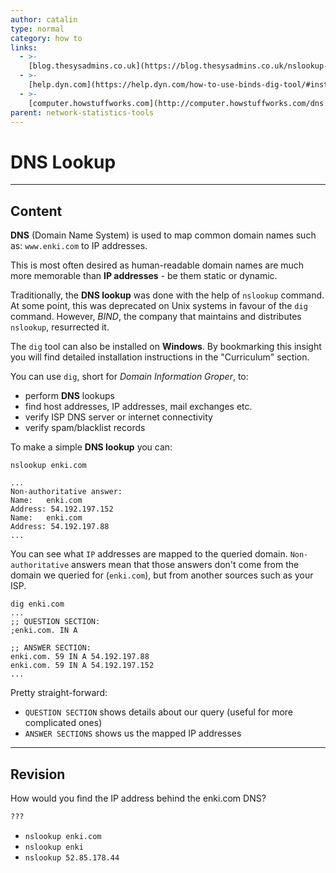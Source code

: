 ```yaml
---
author: catalin
type: normal
category: how to
links:
  - >-
    [blog.thesysadmins.co.uk](https://blog.thesysadmins.co.uk/nslookup-common-usage-examples.html){website}
  - >-
    [help.dyn.com](https://help.dyn.com/how-to-use-binds-dig-tool/#installdigwindows){website}
  - >-
    [computer.howstuffworks.com](http://computer.howstuffworks.com/dns.htm){website}
parent: network-statistics-tools
---
```


# DNS Lookup


---

## Content

**DNS** (Domain Name System) is used to map common domain names such as: `www.enki.com` to IP addresses.

This is most often desired as human-readable domain names are much more memorable than **IP addresses** - be them static or dynamic.

Traditionally, the **DNS lookup** was done with the help of `nslookup` command. At some point, this was deprecated on Unix systems in favour of the `dig` command. However, *BIND*, the company that maintains and distributes `nslookup`, resurrected it.

The `dig` tool can also be installed on **Windows**. By bookmarking this insight you will find detailed installation instructions in the "Curriculum" section.

You can use `dig`, short for *Domain Information Groper*, to:

- perform **DNS** lookups
- find host addresses, IP addresses, mail exchanges etc.
- verify ISP DNS server or internet connectivity
- verify spam/blacklist records

To make a simple **DNS lookup** you can:

```plain-text
nslookup enki.com

...
Non-authoritative answer:
Name:	enki.com
Address: 54.192.197.152
Name:	enki.com
Address: 54.192.197.88
...
```

You can see what `IP` addresses are mapped to the queried domain. `Non-authoritative` answers mean that those answers don't come from the domain we queried for (`enki.com`), but from another sources such as your ISP.

```plain-text
dig enki.com
...
;; QUESTION SECTION:
;enki.com. IN A

;; ANSWER SECTION:
enki.com. 59 IN A 54.192.197.88
enki.com. 59 IN A 54.192.197.152
...
```

Pretty straight-forward:

- `QUESTION SECTION` shows details about our query (useful for more complicated ones)
- `ANSWER SECTIONS` shows us the mapped IP addresses


---

## Revision

How would you find the IP address behind the enki.com DNS?

```bash
???
```

- `nslookup enki.com`
- `nslookup enki`
- `nslookup 52.85.178.44`
